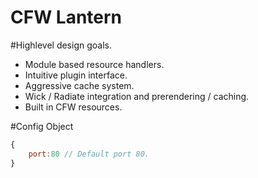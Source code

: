 # CFW Lantern 

#Highlevel design goals. 
- Module based resource handlers.
- Intuitive plugin interface.
- Aggressive cache system. 
- Wick / Radiate integration and prerendering / caching. 
- Built in CFW resources. 

#Config Object

```js
{
	port:80 // Default port 80. 
}
```